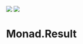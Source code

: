 ![](https://img.shields.io/github/license/Woody230/CSharpExtensions)
[![](https://img.shields.io/nuget/v/Woody230.Monad.Result)](https://www.nuget.org/packages/Woody230.Monad.Result)

# Monad.Result
